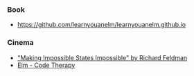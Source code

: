### Book

- https://github.com/learnyouanelm/learnyouanelm.github.io

### Cinema

- ["Making Impossible States Impossible" by Richard Feldman](https://youtu.be/IcgmSRJHu_8)
- [Elm - Code Therapy](https://www.youtube.com/playlist?list=PL7RY3c_PbOzGbrUb8w97LX085PSl0c8lU)

